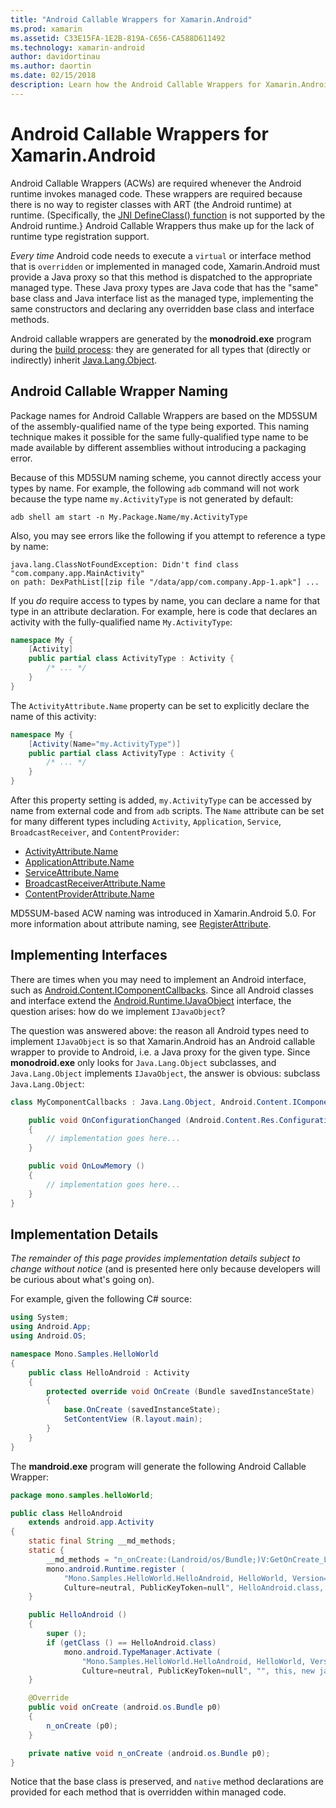 ```yaml
---
title: "Android Callable Wrappers for Xamarin.Android"
ms.prod: xamarin
ms.assetid: C33E15FA-1E2B-819A-C656-CA588D611492
ms.technology: xamarin-android
author: davidortinau
ms.author: daortin
ms.date: 02/15/2018
description: Learn how the Android Callable Wrappers for Xamarin.Android are required whenever the Android runtime invokes managed code.
---
```


# Android Callable Wrappers for Xamarin.Android

Android Callable Wrappers (ACWs) are required whenever the Android 
runtime invokes managed code. These wrappers are required because there 
is no way to register classes with ART (the Android runtime) at 
runtime. (Specifically, the 
[JNI DefineClass() function](https://docs.oracle.com/javase/1.5.0/docs/guide/jni/spec/functions.html#wp15986) 
is not supported by the Android runtime.} Android Callable 
Wrappers thus make up for the lack of runtime type registration 
support. 

*Every time* Android code needs to execute a `virtual` or interface 
method that is `overridden` or implemented in managed code, 
Xamarin.Android must provide a Java proxy so that this method is 
dispatched to the appropriate managed type. These Java proxy types are 
Java code that has the "same" base class and Java interface list as 
the managed type, implementing the same constructors and declaring any 
overridden base class and interface methods. 

Android callable wrappers are generated by the **monodroid.exe** 
program during the 
[build process](~/android/deploy-test/building-apps/build-process.md): they 
are generated for all types that (directly or indirectly) inherit 
[Java.Lang.Object](xref:Java.Lang.Object). 

## Android Callable Wrapper Naming

Package names for Android Callable Wrappers are based on the MD5SUM of 
the assembly-qualified name of the type being exported. This naming 
technique makes it possible for the same fully-qualified type name to 
be made available by different assemblies without introducing a 
packaging error. 

Because of this MD5SUM naming scheme, you cannot directly access your 
types by name. For example, the following `adb` command will not work 
because the type name `my.ActivityType` is not generated by default: 

```shell
adb shell am start -n My.Package.Name/my.ActivityType
```

Also, you may see errors like the following if you attempt to reference
a type by name:

```shell
java.lang.ClassNotFoundException: Didn't find class "com.company.app.MainActivity"
on path: DexPathList[[zip file "/data/app/com.company.App-1.apk"] ...
```

If you *do* require access to types by name, you can declare a name for 
that type in an attribute declaration. For example, here is code that
declares an activity with the fully-qualified name `My.ActivityType`:

```csharp
namespace My {
    [Activity]
    public partial class ActivityType : Activity {
        /* ... */
    }
}
```

The `ActivityAttribute.Name` property can be set to explicitly declare 
the name of this activity: 

```csharp
namespace My {
    [Activity(Name="my.ActivityType")]
    public partial class ActivityType : Activity {
        /* ... */
    }
}
```

After this property setting is added, `my.ActivityType` can be accessed 
by name from external code and from `adb` scripts. The `Name` attribute 
can be set for many different types including `Activity`, 
`Application`, `Service`, `BroadcastReceiver`, and `ContentProvider`: 

- [ActivityAttribute.Name](xref:Android.App.ActivityAttribute.Name)
- [ApplicationAttribute.Name](xref:Android.App.ApplicationAttribute.Name)
- [ServiceAttribute.Name](xref:Android.App.ServiceAttribute.Name)
- [BroadcastReceiverAttribute.Name](xref:Android.Content.BroadcastReceiverAttribute.Name)
- [ContentProviderAttribute.Name](xref:Android.Content.ContentProviderAttribute.Name)

MD5SUM-based ACW naming was introduced in Xamarin.Android 5.0. For more 
information about attribute naming, see 
[RegisterAttribute](xref:Android.Runtime.RegisterAttribute). 

## Implementing Interfaces

There are times when you may need to implement an Android interface, such as 
[Android.Content.IComponentCallbacks](xref:Android.Content.IComponentCallbacks). 
Since all Android classes and interface extend the 
[Android.Runtime.IJavaObject](xref:Android.Runtime.IJavaObject) 
interface, the question arises: how do we implement `IJavaObject`? 

The question was answered above: the reason all Android types need to 
implement `IJavaObject` is so that Xamarin.Android has an Android 
callable wrapper to provide to Android, i.e. a Java proxy for the given 
type. Since **monodroid.exe** only looks for `Java.Lang.Object` 
subclasses, and `Java.Lang.Object` implements `IJavaObject`, the answer 
is obvious: subclass `Java.Lang.Object`: 

```csharp
class MyComponentCallbacks : Java.Lang.Object, Android.Content.IComponentCallbacks {

    public void OnConfigurationChanged (Android.Content.Res.Configuration newConfig)
    {
        // implementation goes here...
    } 

    public void OnLowMemory ()
    {
        // implementation goes here...
    }
}
```

## Implementation Details

*The remainder of this page provides implementation details subject to 
change without notice* (and is presented here only because developers will 
be curious about what's going on). 

For example, given the following C# source:

```csharp
using System;
using Android.App;
using Android.OS;

namespace Mono.Samples.HelloWorld
{
    public class HelloAndroid : Activity
    {
        protected override void OnCreate (Bundle savedInstanceState)
        {
            base.OnCreate (savedInstanceState);
            SetContentView (R.layout.main);
        }
    }
}
```

The **mandroid.exe** program will generate the following Android 
Callable Wrapper: 

```java
package mono.samples.helloWorld;

public class HelloAndroid
    extends android.app.Activity
{
    static final String __md_methods;
    static {
        __md_methods = "n_onCreate:(Landroid/os/Bundle;)V:GetOnCreate_Landroid_os_Bundle_Handler\n" + "";
        mono.android.Runtime.register (
            "Mono.Samples.HelloWorld.HelloAndroid, HelloWorld, Version=1.0.0.0, 
            Culture=neutral, PublicKeyToken=null", HelloAndroid.class, __md_methods);
    }

    public HelloAndroid ()
    {
        super ();
        if (getClass () == HelloAndroid.class)
            mono.android.TypeManager.Activate (
                "Mono.Samples.HelloWorld.HelloAndroid, HelloWorld, Version=1.0.0.0, 
                Culture=neutral, PublicKeyToken=null", "", this, new java.lang.Object[] {  });
    }

    @Override
    public void onCreate (android.os.Bundle p0)
    {
        n_onCreate (p0);
    }

    private native void n_onCreate (android.os.Bundle p0);
}
```

Notice that the base class is preserved, and `native` method 
declarations are provided for each method that is overridden within 
managed code. 
